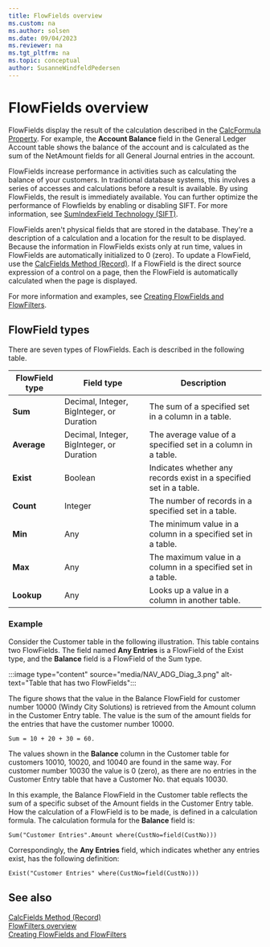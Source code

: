 ```yaml
---
title: FlowFields overview
ms.custom: na
ms.author: solsen
ms.date: 09/04/2023
ms.reviewer: na
ms.tgt_pltfrm: na
ms.topic: conceptual
author: SusanneWindfeldPedersen
---
```


# FlowFields overview

FlowFields display the result of the calculation described in the [CalcFormula Property](properties/devenv-calcformula-property.md). For example, the **Account Balance** field in the General Ledger Account table shows the balance of the account and is calculated as the sum of the NetAmount fields for all General Journal entries in the account.  
  
FlowFields increase performance in activities such as calculating the balance of your customers. In traditional database systems, this involves a series of accesses and calculations before a result is available. By using FlowFields, the result is immediately available. You can further optimize the performance of Flowfields by enabling or disabling SIFT. For more information, see [SumIndexField Technology (SIFT)](devenv-sift-technology.md).
  
FlowFields aren't physical fields that are stored in the database. They're a description of a calculation and a location for the result to be displayed. Because the information in FlowFields exists only at run time, values in FlowFields are automatically initialized to 0 (zero). To update a FlowField, use the [CalcFields Method (Record)](methods-auto/record/record-calcfields-method.md). If a FlowField is the direct source expression of a control on a page, then the FlowField is automatically calculated when the page is displayed.  

For more information and examples, see [Creating FlowFields and FlowFilters](devenv-creating-flowfields-and-flowfilters.md).

## FlowField types

There are seven types of FlowFields. Each is described in the following table.  
  
|FlowField type|Field type|Description|  
|--------------|----------------|-----------------|  
|**Sum**|Decimal, Integer, BigInteger, or Duration|The sum of a specified set in a column in a table.|  
|**Average**|Decimal, Integer, BigInteger, or Duration|The average value of a specified set in a column in a table.|  
|**Exist**|Boolean|Indicates whether any records exist in a specified set in a table.|  
|**Count**|Integer|The number of records in a specified set in a table.|  
|**Min**|Any|The minimum value in a column in a specified set in a table.|  
|**Max**|Any|The maximum value in a column in a specified set in a table.|  
|**Lookup**|Any|Looks up a value in a column in another table.|  

### Example

Consider the Customer table in the following illustration. This table contains two FlowFields. The field named **Any Entries** is a FlowField of the Exist type, and the **Balance** field is a FlowField of the Sum type.  

:::image type="content" source="media/NAV_ADG_Diag_3.png" alt-text="Table that has two FlowFields":::
  
The figure shows that the value in the Balance FlowField for customer number 10000 (Windy City Solutions) is retrieved from the Amount column in the Customer Entry table. The value is the sum of the amount fields for the entries that have the customer number 10000.  
  
```AL
Sum = 10 + 20 + 30 = 60.  
```  
  
The values shown in the **Balance** column in the Customer table for customers 10010, 10020, and 10040 are found in the same way. For customer number 10030 the value is 0 (zero), as there are no entries in the Customer Entry table that have a Customer No. that equals 10030.  
  
In this example, the Balance FlowField in the Customer table reflects the sum of a specific subset of the Amount fields in the Customer Entry table. How the calculation of a FlowField is to be made, is defined in a calculation formula. The calculation formula for the **Balance** field is:  
  
```AL
Sum("Customer Entries".Amount where(CustNo=field(CustNo)))  
```  
  
Correspondingly, the **Any Entries** field, which indicates whether any entries exist, has the following definition:  
  
```AL
Exist("Customer Entries" where(CustNo=field(CustNo)))  
```

## See also

[CalcFields Method (Record)](methods-auto/record/record-calcfields-method.md)  
[FlowFilters overview](devenv-flowfilter-overview.md)  
[Creating FlowFields and FlowFilters](devenv-creating-flowfields-and-flowfilters.md)  